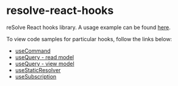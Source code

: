 # **resolve-react-hooks**

reSolve React hooks library. A usage example can be found [here](https://github.com/reimagined/resolve/tree/master/examples/shopping-list-with-hooks).

To view code samples for particular hooks, follow the links below:

* [useCommand](https://github.com/reimagined/resolve/blob/master/examples/shopping-list-with-hooks/client/components/ShoppingListCreator.js)
* [useQuery - read model](https://github.com/reimagined/resolve/blob/master/examples/shopping-list-with-hooks/client/components/MyLists.js)
* [useQuery - view model](https://github.com/reimagined/resolve/blob/master/examples/shopping-list-with-hooks/client/components/ShoppingList.js)
* [useStaticResolver](https://github.com/reimagined/resolve/blob/master/examples/shopping-list-with-hooks/client/components/Header.js)
* [useSubscription](https://github.com/reimagined/resolve/blob/master/examples/shopping-list-with-hooks/client/components/ShoppingList.js)





